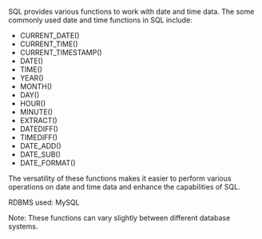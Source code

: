 SQL provides various functions to work with date and time data. The some commonly used date and time functions in SQL include:
* CURRENT_DATE()
* CURRENT_TIME()
* CURRENT_TIMESTAMP()
* DATE()
* TIME()
* YEAR()
* MONTH()
* DAY()
* HOUR()
* MINUTE()
* EXTRACT()
* DATEDIFF()
* TIMEDIFF()
* DATE_ADD()
* DATE_SUB()
* DATE_FORMAT()

The versatility of these functions makes it easier to perform various operations on date and time data and enhance the capabilities of SQL.

RDBMS used: MySQL

Note: These functions can vary slightly between different database systems.
